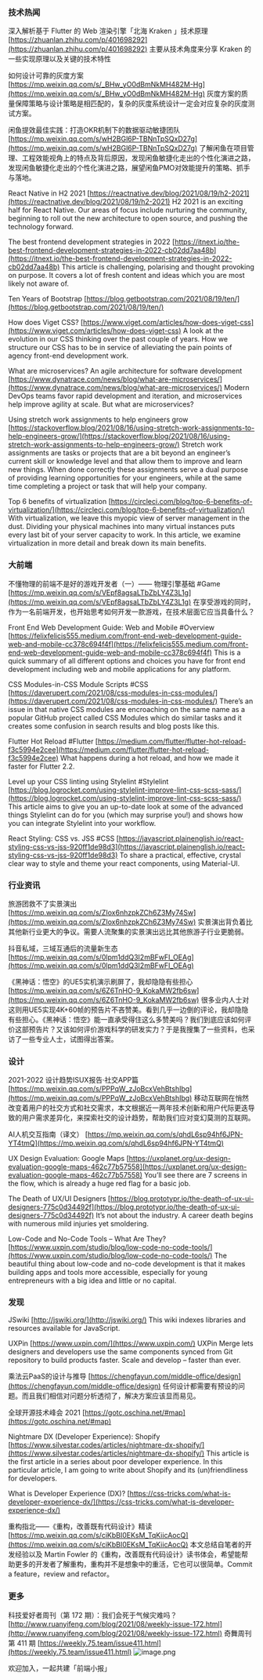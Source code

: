 ### 技术热闻
深入解析基于 Flutter 的 Web 渲染引擎「北海 Kraken 」技术原理
[https://zhuanlan.zhihu.com/p/401698292](https://zhuanlan.zhihu.com/p/401698292)
主要从技术角度来分享 Kraken 的一些实现原理以及关键的技术特性

如何设计可靠的灰度方案
[https://mp.weixin.qq.com/s/_BHw_yO0dBmNkMH482M-Hg](https://mp.weixin.qq.com/s/_BHw_yO0dBmNkMH482M-Hg)
灰度方案的质量保障策略与设计策略是相匹配的，复杂的灰度系统设计一定会对应复杂的灰度测试方案。

闲鱼提效最佳实践：打造OKR机制下的数据驱动敏捷团队
[https://mp.weixin.qq.com/s/wH2BGl6P-TBNnTpSQxD27g](https://mp.weixin.qq.com/s/wH2BGl6P-TBNnTpSQxD27g)
了解闲鱼在项目管理、工程效能视角上的特点及背后原因，发现闲鱼敏捷化走出的个性化演进之路，发现闲鱼敏捷化走出的个性化演进之路，展望闲鱼PMO对效能提升的策略、抓手与落地。

React Native in H2 2021
[https://reactnative.dev/blog/2021/08/19/h2-2021](https://reactnative.dev/blog/2021/08/19/h2-2021)
H2 2021 is an exciting half for React Native. Our areas of focus include nurturing the community, beginning to roll out the new architecture to open source, and pushing the technology forward.

The best frontend development strategies in 2022
[https://itnext.io/the-best-frontend-development-strategies-in-2022-cb02dd7aa48b](https://itnext.io/the-best-frontend-development-strategies-in-2022-cb02dd7aa48b)
This article is challenging, polarising and thought provoking on purpose. It covers a lot of fresh content and ideas which you are most likely not aware of.

Ten Years of Bootstrap
[https://blog.getbootstrap.com/2021/08/19/ten/](https://blog.getbootstrap.com/2021/08/19/ten/)

How does Viget CSS?
[https://www.viget.com/articles/how-does-viget-css](https://www.viget.com/articles/how-does-viget-css)
A look at the evolution in our CSS thinking over the past couple of years. How we structure our CSS has to be in service of alleviating the pain points of agency front-end development work. 

What are microservices? An agile architecture for software development
[https://www.dynatrace.com/news/blog/what-are-microservices/](https://www.dynatrace.com/news/blog/what-are-microservices/)
Modern DevOps teams favor rapid development and iteration, and microservices help improve agility at scale. But what are microservices?

Using stretch work assignments to help engineers grow
[https://stackoverflow.blog/2021/08/16/using-stretch-work-assignments-to-help-engineers-grow/](https://stackoverflow.blog/2021/08/16/using-stretch-work-assignments-to-help-engineers-grow/)
Stretch work assignments are tasks or projects that are a bit beyond an engineer’s current skill or knowledge level and that allow them to improve and learn new things. When done correctly these assignments serve a dual purpose of providing learning opportunities for your engineers, while at the same time completing a project or task that will help your company.

Top 6 benefits of virtualization
[https://circleci.com/blog/top-6-benefits-of-virtualization/](https://circleci.com/blog/top-6-benefits-of-virtualization/)
With virtualization, we leave this myopic view of server management in the dust. Dividing your physical machines into many virtual instances puts every last bit of your server capacity to work. In this article, we examine virtualization in more detail and break down its main benefits.

### 大前端
不懂物理的前端不是好的游戏开发者（一）—— 物理引擎基础 #Game
[https://mp.weixin.qq.com/s/VEpf8agsaLTbZbLY4Z3L1g](https://mp.weixin.qq.com/s/VEpf8agsaLTbZbLY4Z3L1g)
在享受游戏的同时，作为一名前端开发，也开始思考如何开发一款游戏，在技术层面它应当具备什么？

Front End Web Development Guide: Web and Mobile #Overview
[https://felixfelicis555.medium.com/front-end-web-development-guide-web-and-mobile-cc378c694f4f](https://felixfelicis555.medium.com/front-end-web-development-guide-web-and-mobile-cc378c694f4f)
This is a quick summary of all different options and choices you have for front end development including web and mobile applications for any platform.

CSS Modules-in-CSS Module Scripts #CSS
[https://daverupert.com/2021/08/css-modules-in-css-modules/](https://daverupert.com/2021/08/css-modules-in-css-modules/)
There’s an issue in that native CSS modules are encroaching on the same name as a popular GitHub project called CSS Modules which do similar tasks and it creates some confusion in search results and blog posts like this. 

Flutter Hot Reload #Flutter
[https://medium.com/flutter/flutter-hot-reload-f3c5994e2cee](https://medium.com/flutter/flutter-hot-reload-f3c5994e2cee)
What happens during a hot reload, and how we made it faster for Flutter 2.2.

Level up your CSS linting using Stylelint #Stylelint
[https://blog.logrocket.com/using-stylelint-improve-lint-css-scss-sass/](https://blog.logrocket.com/using-stylelint-improve-lint-css-scss-sass/)
This article aims to give you an up-to-date look at some of the advanced things Stylelint can do for you (which may surprise you!) and shows how you can integrate Stylelint into your workflow.

React Styling: CSS vs. JSS #CSS
[https://javascript.plainenglish.io/react-styling-css-vs-jss-920ff1de98d3](https://javascript.plainenglish.io/react-styling-css-vs-jss-920ff1de98d3)
To share a practical, effective, crystal clear way to style and theme your react components, using Material-UI.

### 行业资讯
旅游团救不了实景演出
[https://mp.weixin.qq.com/s/ZIox6nhzpkZCh6Z3My74Sw](https://mp.weixin.qq.com/s/ZIox6nhzpkZCh6Z3My74Sw)
实景演出背负着比其他新行业更大的争议。需要人流聚集的实景演出远比其他旅游子行业更脆弱。

抖音私域，三域互通后的流量新生态
[https://mp.weixin.qq.com/s/0lpm1ddQ3I2mBFwFI_OEAg](https://mp.weixin.qq.com/s/0lpm1ddQ3I2mBFwFI_OEAg)

《黑神话：悟空》的UE5实机演示刷屏了，我却隐隐有些担心
[https://mp.weixin.qq.com/s/6Z6TnHO-9_KokaMW2fb6sw](https://mp.weixin.qq.com/s/6Z6TnHO-9_KokaMW2fb6sw)
很多业内人士对这则用UE5实现4K+60帧的预告片不吝赞美。看到几乎一边倒的评论，我却隐隐有些担心。《黑神话：悟空》能一直承受得住这么多赞美吗？我们到底应该如何评价这部预告片？又该如何评价游戏科学的研发实力？于是我搜集了一些资料，也采访了一些专业人士，试图得出答案。

### 设计
2021-2022 设计趋势ISUX报告·社交APP篇
[https://mp.weixin.qq.com/s/PPPqW_zJoBcxVehBtshIbg](https://mp.weixin.qq.com/s/PPPqW_zJoBcxVehBtshIbg)
移动互联网在悄然改变着用户的社交方式和社交需求，本文根据近一两年技术创新和用户代际更迭导致的用户需求差异化，来探索社交的设计趋势，帮助我们应对变幻莫测的互联网。

AI人机交互指南（译文）
[https://mp.weixin.qq.com/s/qhdL6sp94hf6JPN-YT4tmQ](https://mp.weixin.qq.com/s/qhdL6sp94hf6JPN-YT4tmQ)

UX Design Evaluation: Google Maps
[https://uxplanet.org/ux-design-evaluation-google-maps-462c77b57558](https://uxplanet.org/ux-design-evaluation-google-maps-462c77b57558)
You’ll see there are 7 screens in the flow, which is already a huge red flag for a basic job.

The Death of UX/UI Designers
[https://blog.prototypr.io/the-death-of-ux-ui-designers-775c0d34492f](https://blog.prototypr.io/the-death-of-ux-ui-designers-775c0d34492f)
It’s not about the industry. A career death begins with numerous mild injuries yet smoldering.

Low-Code and No-Code Tools – What Are They?
[https://www.uxpin.com/studio/blog/low-code-no-code-tools/](https://www.uxpin.com/studio/blog/low-code-no-code-tools/)
The beautiful thing about low-code and no-code development is that it makes building apps and tools more accessible, especially for young entrepreneurs with a big idea and little or no capital.

### 发现
JSwiki
[http://jswiki.org/](http://jswiki.org/)
This wiki indexes libraries and resources available for JavaScript.

UXPin
[https://www.uxpin.com/](https://www.uxpin.com/)
UXPin Merge lets designers and developers use the same components synced from Git repository to build products faster. Scale and develop – faster than ever.

乘法云PaaS的设计与推导
[https://chengfayun.com/middle-office/design](https://chengfayun.com/middle-office/design)
任何设计都需要有预设的问题。而且我们相信对问题分析透彻了，解决方案应该显而易见。

全球开源技术峰会 2021
[https://gotc.oschina.net/#map](https://gotc.oschina.net/#map)

Nightmare DX (Developer Experience): Shopify
[https://www.silvestar.codes/articles/nightmare-dx-shopify/](https://www.silvestar.codes/articles/nightmare-dx-shopify/)
This article is the first article in a series about poor developer experience. In this particular article, I am going to write about Shopify and its (un)friendliness for developers.

What is Developer Experience (DX)?
[https://css-tricks.com/what-is-developer-experience-dx/](https://css-tricks.com/what-is-developer-experience-dx/)

重构指北——《重构，改善既有代码设计》精读
[https://mp.weixin.qq.com/s/ciKbBI0EKsM_TqKiicAocQ](https://mp.weixin.qq.com/s/ciKbBI0EKsM_TqKiicAocQ)
本文总结自笔者的开发经验以及 Martin Fowler 的《重构，改善既有代码设计》读书体会，希望能帮助更多的开发者了解重构，重构并不是想象中的重活，它也可以很简单。Commit a feature，review and refactor。

### 更多
科技爱好者周刊（第 172 期）：我们会死于气候灾难吗？
[http://www.ruanyifeng.com/blog/2021/08/weekly-issue-172.html](http://www.ruanyifeng.com/blog/2021/08/weekly-issue-172.html)
[
](http://www.ruanyifeng.com/blog/2021/08/weekly-issue-172.html)奇舞周刊第 411 期
[https://weekly.75.team/issue411.html](https://weekly.75.team/issue411.html)
![image.png](https://cdn.nlark.com/yuque/0/2020/png/85771/1605930034828-7fc81343-651f-4a15-8465-eebe5a23cf61.png#height=31&id=C5Hpa&margin=%5Bobject%20Object%5D&name=image.png&originHeight=90&originWidth=2186&originalType=binary&ratio=1&size=14325&status=done&style=none&width=746)


欢迎加入，一起共建「前端小报」
